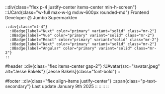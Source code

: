 ::div{class="flex p-4 justify-center items-center min-h-screen"}
  ::UCard{class="w-full max-w-lg md:w-600px rounded-md"}
    Frontend Developer @ Jumbo Supermarkten

    ::div{class="mt-4"}
      :UBadge{label="Nuxt" color="primary" variant="solid" class="mr-2"}
      :UBadge{label="Vue" color="primary" variant="solid" class="mr-2"}
      :UBadge{label="React" color="primary" variant="solid" class="mr-2"}
      :UBadge{label="Next" color="primary" variant="solid" class="mr-2"}
      :UBadge{label="Angular" color="primary" variant="solid" class="mr-2"}
    ::

  #header
      ::div{class="flex items-center gap-2"}
        :UAvatar{src="/avatar.jpeg" alt="Jesse Bakels"}
        [Jesse Bakels]{class="font-bold"}
      ::
    

  #footer
      ::div{class="flex align-items justify-center"}
        ::span{class="p-text-secondary"}
          Last update January 9th 2025
        ::
      ::
  ::
::
